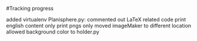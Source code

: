 #Tracking progress

added virtualenv
Planisphere.py:
  commented out LaTeX related code
  print english content only
  print pngs only
  moved imageMaker to different location
  allowed background color to holder.py